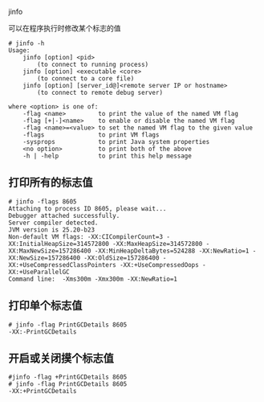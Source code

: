 jinfo

可以在程序执行时修改某个标志的值

	# jinfo -h
	Usage:
	    jinfo [option] <pid>
	        (to connect to running process)
	    jinfo [option] <executable <core>
	        (to connect to a core file)
	    jinfo [option] [server_id@]<remote server IP or hostname>
	        (to connect to remote debug server)
	
	where <option> is one of:
	    -flag <name>         to print the value of the named VM flag
	    -flag [+|-]<name>    to enable or disable the named VM flag
	    -flag <name>=<value> to set the named VM flag to the given value
	    -flags               to print VM flags
	    -sysprops            to print Java system properties
	    <no option>          to print both of the above
	    -h | -help           to print this help message

## 打印所有的标志值

	# jinfo -flags 8605
	Attaching to process ID 8605, please wait...
	Debugger attached successfully.
	Server compiler detected.
	JVM version is 25.20-b23
	Non-default VM flags: -XX:CICompilerCount=3 -XX:InitialHeapSize=314572800 -XX:MaxHeapSize=314572800 -XX:MaxNewSize=157286400 -XX:MinHeapDeltaBytes=524288 -XX:NewRatio=1 -XX:NewSize=157286400 -XX:OldSize=157286400 -XX:+UseCompressedClassPointers -XX:+UseCompressedOops -XX:+UseParallelGC 
	Command line:  -Xms300m -Xmx300m -XX:NewRatio=1

## 打印单个标志值

	# jinfo -flag PrintGCDetails 8605
	-XX:-PrintGCDetails

## 开启或关闭摸个标志值

	#jinfo -flag +PrintGCDetails 8605
	# jinfo -flag PrintGCDetails 8605
	-XX:+PrintGCDetails